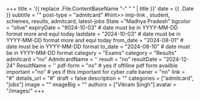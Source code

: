 +++
title = '{{ replace .File.ContentBaseName "-" " " | title }}'
date = {{ .Date }}
subtitle = ""
post-type = "admitcard" #hint>> imp-link , student, schemes, results, admitcard, latest-jobs
State ="Madhya Pradesh"
bgcolor = "olive"
expiryDate = "9024-10-03" # date must be in YYYY-MM-DD format more and equl today
lastdate = "2024-10-03" # date must be in YYYY-MM-DD format more and equl today
from_date = "2024-08-01" # date must be in YYYY-MM-DD format
to_date = "2024-08-10" # date must be in YYYY-MM-DD format
category = "Exams"
category = "Results"
admitcard ="no" 
AdmitcardName = ''
result = "no"
resultDate = "2024-12-24"
ResultName = ''
pdf-form  = "no"   # yes if offiline pdf form availble
important ="no" # yes if this important for cyber cafe
baner = "no"
link = "#"
details_url = "#"
draft = false
description = ""
categories = ["admitcard", "jobs"]
image = ""
imageBig = ""
authors = ["Vikram Singh"]
avatar = "/images/"
+++
